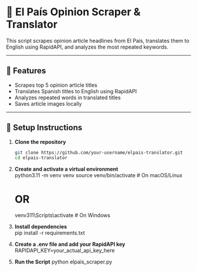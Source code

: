 # 📰 El País Opinion Scraper & Translator

This script scrapes opinion article headlines from El País, translates them to English using RapidAPI, and analyzes the most repeated keywords.

---

## 🚀 Features

- Scrapes top 5 opinion article titles
- Translates Spanish titles to English using RapidAPI
- Analyzes repeated words in translated titles
- Saves article images locally

---

## 🔧 Setup Instructions

1. **Clone the repository**

   ```bash
   git clone https://github.com/your-username/elpais-translator.git
   cd elpais-translator

   ```

2. **Create and activate a virtual environment**  
   python3.11 -m venv venv
   source venv/bin/activate # On macOS/Linux

   # OR

   venv311\Scripts\activate # On Windows

3. **Install dependencies**  
   pip install -r requirements.txt

4. **Create a .env file and add your RapidAPI key**  
   RAPIDAPI_KEY=your_actual_api_key_here

5. **Run the Script**
   python elpais_scraper.py
